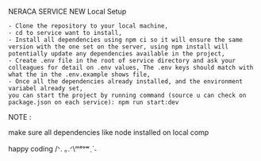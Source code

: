 NERACA SERVICE NEW
Local Setup

    - Clone the repository to your local machine,
    - cd to service want to install, 
    - Install all dependencies using npm ci so it will ensure the same version with the one set on the server, using npm install will potentially update any dependencies available in the project,
    - Create .env file in the root of service directory and ask your colleagues for detail on .env values, The .env keys should match with what the in the .env.example shows file,
    - Once all the dependencies already installed, and the environment variabel already set, 
    you can start the project by running command (source u can check on package.json on each service): npm run start:dev

NOTE :

make sure all dependencies like node installed on local comp

happy coding /ᐠ. ｡.ᐟ\ᵐᵉᵒʷˎˊ˗